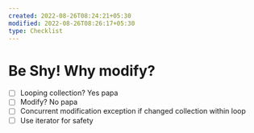 ```yaml
---
created: 2022-08-26T08:24:21+05:30
modified: 2022-08-26T08:26:17+05:30
type: Checklist
---
```


# Be Shy! Why modify?

- [ ] Looping collection? Yes papa
- [ ] Modify? No papa
- [ ] Concurrent modification exception if changed collection within loop 
- [ ] Use iterator for safety 
